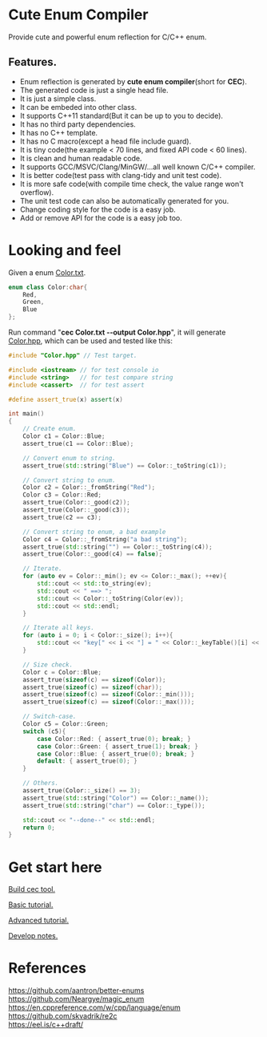 # Cute Enum Compiler

Provide cute and powerful enum reflection for C/C++ enum.

## Features.

- Enum reflection is generated by **cute enum compiler**(short for **CEC**).
- The generated code is just a single head file.
- It is just a simple class.
- It can be embeded into other class.
- It supports C++11 standard(But it can be up to you to decide). 
- It has no third party dependencies.
- It has no C++ template.
- It has no C macro(except a head file include guard).
- It is tiny code(the example < 70 lines, and fixed API code < 60 lines).
- It is clean and human readable code.
- It supports GCC/MSVC/Clang/MinGW/...all well known C/C++ compiler.
- It is better code(test pass with clang-tidy and unit test code).
- It is more safe code(with compile time check, the value range won't overflow).
- The unit test code can also be automatically generated for you.
- Change coding style for the code is a easy job.
- Add or remove API for the code is a easy job too.

# Looking and feel

Given a enum [Color.txt](test/Color.txt).

```C++
enum class Color:char{
    Red,
    Green,
    Blue
};
```
Run command "**cec Color.txt --output Color.hpp**", it will generate [Color.hpp](test/Color.hpp), which can be used and tested like this:

```C++
#include "Color.hpp" // Test target.

#include <iostream> // for test console io
#include <string>   // for test compare string
#include <cassert>  // for test assert

#define assert_true(x) assert(x)

int main()
{
    // Create enum.
    Color c1 = Color::Blue;
    assert_true(c1 == Color::Blue);

    // Convert enum to string.
    assert_true(std::string("Blue") == Color::_toString(c1));

    // Convert string to enum.
    Color c2 = Color::_fromString("Red");
    Color c3 = Color::Red;
    assert_true(Color::_good(c2));
    assert_true(Color::_good(c3));
    assert_true(c2 == c3);

    // Convert string to enum, a bad example
    Color c4 = Color::_fromString("a bad string");
    assert_true(std::string("") == Color::_toString(c4));
    assert_true(Color::_good(c4) == false);

    // Iterate.
    for (auto ev = Color::_min(); ev <= Color::_max(); ++ev){
        std::cout << std::to_string(ev);
        std::cout << " ==> ";
        std::cout << Color::_toString(Color(ev));
        std::cout << std::endl;
    }

    // Iterate all keys.
    for (auto i = 0; i < Color::_size(); i++){
        std::cout << "key[" << i << "] = " << Color::_keyTable()[i] << std::endl;
    }

    // Size check.
    Color c = Color::Blue;
    assert_true(sizeof(c) == sizeof(Color));
    assert_true(sizeof(c) == sizeof(char));
    assert_true(sizeof(c) == sizeof(Color::_min()));
    assert_true(sizeof(c) == sizeof(Color::_max()));

    // Switch-case.
    Color c5 = Color::Green;
    switch (c5){
        case Color::Red: { assert_true(0); break; }
        case Color::Green: { assert_true(1); break; }
        case Color::Blue: { assert_true(0); break; }
        default: { assert_true(0); }
    }

    // Others.
    assert_true(Color::_size() == 3);
    assert_true(std::string("Color") == Color::_name());
    assert_true(std::string("char") == Color::_type());

    std::cout << "--done--" << std::endl;
    return 0;
}
```

# <a id="get_start_here)">Get start here</a>

[Build cec tool.](doc/build.md)  

[Basic tutorial.](doc/basic.md)  

[Advanced tutorial.](doc/advanced.md)  

[Develop notes.](doc/develop.md)

# References
https://github.com/aantron/better-enums  
https://github.com/Neargye/magic_enum  
https://en.cppreference.com/w/cpp/language/enum  
https://github.com/skvadrik/re2c  
https://eel.is/c++draft/  